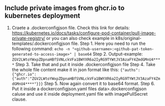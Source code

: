 ## Include private images from ghcr.io to kubernetes deployment

1. Craete a .dockerconfigjson file. Check this link for details: https://kubernetes.io/docs/tasks/configure-pod-container/pull-image-private-registry/ or you can also check example in k8s/original-templates/.dockerconfigjson file. 
  Step 1. Here you need to run the following command: `echo -n "<github-username>:<github-pat-token-generated-to-access-image>" | base64` 
  Step 2. Output-example: `ZGV2LWtoYWxpZDpnaHBfSVNLckVFa1BWYXR6a2IyRG9TYWtJV3AzaFY4ZmdGMnU4****`
  Step 3. Take that and put it inside .dockerconfigjson file
  Step 4. Take the whole file content make it in json format like this: `{"auths":{"ghcr.io":{"auth":"ZGV2LWtoYWxpZDpnaHBfSVNLckVFa1BWYXR6a2IyRG9TYWtJV3AzaFY4ZmdGMnU4****"}}}`
  Step 5. Now again convert it to base64 format.
  Step 6. Put it inside a dockerconfigjson.yaml files data>.dockerconfigjson caluse and use it inside deployment.yaml file with imagePullSecret clause.
